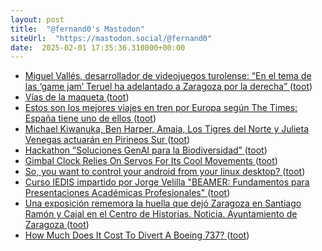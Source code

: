 ```yaml
---
layout: post
title:  "@fernand0's Mastodon"
siteUrl:  "https://mastodon.social/@fernand0"
date:  2025-02-01 17:35:36.310000+00:00
---
```

*  [Miguel Vallés, desarrollador de videojuegos turolense: “En el tema de las ‘game jam’ Teruel ha adelantado a Zaragoza por la derecha” ](https://www.diariodeteruel.es/cultura/miguel-valles-desarrollador-de-videojuegos-turolense-en-el-tema-de-las-game-jam-teruel-ha-adelantado-a-zaragoza-por-la-derech) ([toot](https://mastodon.social/@fernand0/113929836056408218))
*  [Vías de la maqueta ](https://www.flickr.com/photos/fernand0/54286615459) ([toot](https://mastodon.social/@fernand0/113929655535476205))
*  [Estos son los mejores viajes en tren por Europa según The Times: España tiene uno de ellos ](https://viajar.elperiodico.com/destinos/mejores-viajes-tren-europa-times-espana-11357209) ([toot](https://mastodon.social/@fernand0/113929528597820088))
*  [Michael Kiwanuka, Ben Harper, Amaia, Los Tigres del Norte y Julieta Venegas actuarán en Pirineos Sur ](https://www.diariodelaltoaragon.es/noticias/cultura/2025/01/24/michael-kiwanuka-ben-harper-amaia-los-tigres-del-norte-y-julieta-venegas-actuaran-en-pirineos-sur-1794411-daa.htm) ([toot](https://mastodon.social/@fernand0/113929370287553890))
*  [Hackathon “Soluciones GenAI para la Biodiversidad” ](https://eina.unizar.es/noticia/hackathon-soluciones-genai-para-la-biodiversida) ([toot](https://mastodon.social/@fernand0/113928583535257292))
*  [Gimbal Clock Relies On Servos For Its Cool Movements ](https://hackaday.com/2025/01/16/gimbal-clock-relies-on-servos-for-its-cool-movements) ([toot](https://mastodon.social/@fernand0/113928397569307216))
*  [So, you want to control your android from your linux desktop? ](https://dev.to/fernand0/so-you-want-to-control-your-android-from-your-linux-desktop-3la) ([toot](https://mastodon.social/@fernand0/113928359520948040))
*  [Curso IEDIS impartido por Jorge Velilla "BEAMER: Fundamentos para Presentaciones Académicas Profesionales" ](https://iedis.unizar.es/noticia/curso-iedis-impartido-por-jorge-velilla-beamer-fundamentos-para-presentaciones-academica) ([toot](https://mastodon.social/@fernand0/113928066294933700))
*  [Una exposición rememora la huella que dejó Zaragoza en Santiago Ramón y Cajal en el Centro de Historias. Noticia. Ayuntamiento de Zaragoza ](https://www.zaragoza.es/sede/servicio/noticia/33776) ([toot](https://mastodon.social/@fernand0/113927987403659119))
*  [How Much Does It Cost To Divert A Boeing 737?  ](https://simpleflying.com/how-much-does-it-cost-to-divert-a-boeing-737/) ([toot](https://mastodon.social/@fernand0/113926934824028886))

